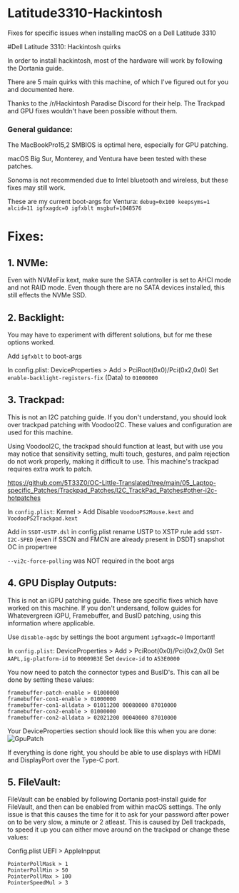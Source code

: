# Latitude3310-Hackintosh
Fixes for specific issues when installing macOS on a Dell Latitude 3310

#Dell Latitude 3310: Hackintosh quirks

In order to install hackintosh, most of the hardware will work by 
following the Dortania guide.

There are 5 main quirks with this machine, of which I've figured out for 
you and documented here.

Thanks to the /r/Hackintosh Paradise Discord for their help. The Trackpad 
and GPU fixes wouldn't have been
possible without them.

### General guidance:

The MacBookPro15,2 SMBIOS is optimal here, especially for GPU patching.

macOS Big Sur, Monterey, and Ventura have been tested with these patches. 

Sonoma is not recommended due to Intel bluetooth and wireless, but these fixes may
still work.

These are my current boot-args for Ventura:
``debug=0x100 keepsyms=1 alcid=11
 igfxagdc=0 igfxblt msgbuf=1048576
``

# Fixes:

## 1. NVMe:
Even with NVMeFix kext, make sure the SATA controller is set to AHCI mode 
and not RAID mode. Even though there
are no SATA devices installed, this still effects the NVMe SSD.

## 2. Backlight:
You may have to experiment with different solutions, but for me these 
options worked.

Add `igfxblt` to boot-args

In config.plist:
DeviceProperties > Add > PciRoot(0x0)/Pci(0x2,0x0)
Set `enable-backlight-registers-fix` (Data) to `01000000`

## 3. Trackpad:
This is not an I2C patching guide. If you don't understand, you should 
look over trackpad patching with VoodooI2C. These values and
configuration are used for this machine.

Using VoodooI2C, the trackpad should function at least, but with use you 
may notice that sensitivity setting,
multi touch, gestures, and palm rejection do not work properly, making it 
difficult to use. This machine's
trackpad requires extra work to patch.

https://github.com/5T33Z0/OC-Little-Translated/tree/main/05_Laptop-specific_Patches/Trackpad_Patches/I2C_TrackPad_Patches#other-i2c-hotpatches

In `config.plist`:
Kernel > Add
Disable `VoodooPS2Mouse.kext` and `VoodooPS2Trackpad.kext`

Add in `SSDT-USTP.dsl`
in config.plist rename USTP to XSTP rule
add `SSDT-I2C-SPED` (even if SSCN and FMCN are already present in DSDT)
snapshot OC in propertree

`--vi2c-force-polling` was NOT required in the boot args

## 4. GPU Display Outputs:
This is not an iGPU patching guide. These are specific fixes which have 
worked on this machine.
If you don't undersand, follow guides for Whatevergreen iGPU, Framebuffer, 
and BusID patching, using this information where applicable.


Use `disable-agdc` by settings the boot argument `igfxagdc=0`
Important!

In `config.plist`:
DeviceProperties > Add > PciRoot(0x0)/Pci(0x2,0x0)
Set `AAPL,ig-platform-id` to `00009B3E`
Set `device-id` to `A53E0000`

You now need to patch the connector types and BusID's. This can all be 
done by setting these values:
```
framebuffer-patch-enable > 01000000
framebuffer-con1-enable > 01000000
framebuffer-con1-alldata > 01011200 00080000 87010000
framebuffer-con2-enable > 01000000
framebuffer-con2-alldata > 02021200 00040000 87010000
```

Your DeviceProperties section should look like this when you are done:
![GpuPatch](https://github.com/silvercreeper356/Latitude3310-Hackintosh/assets/76752846/62a41fd8-1b5d-4093-9514-49d53c081016)


If everything is done right, you should be able to use displays with HDMI and DisplayPort over the Type-C port.


## 5. FileVault:
FileVault can be enabled by following Dortania post-install guide for 
FileVault, and then can be enabled from within
macOS settings. The only issue is that this causes the time for it to ask 
for your password after power on
to be very slow, a minute or 2 atleast.
This is caused by Dell trackpads, to speed it up you can either move 
around on the trackpad or change these values:

Config.plist UEFI > AppleInpput
```
PointerPollMask > 1
PointerPollMin > 50
PointerPollMax > 100
PointerSpeedMul > 3
```

